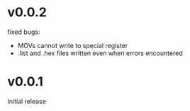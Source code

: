 # v0.0.2
fixed bugs:
  - MOVs cannot write to special register
  - .list and .hex files written even when errors encountered


# v0.0.1
Initial release